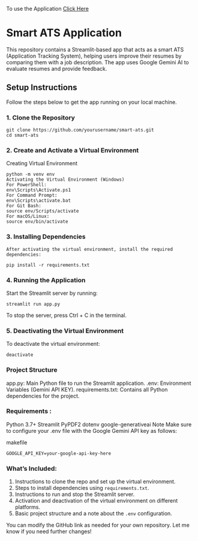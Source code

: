 To use the Application [Click Here](https://ats-resume-tracker-jj3t.onrender.com)

# Smart ATS Application

This repository contains a Streamlit-based app that acts as a smart ATS (Application Tracking System), helping users improve their resumes by comparing them with a job description. The app uses Google Gemini AI to evaluate resumes and provide feedback.

## Setup Instructions

Follow the steps below to get the app running on your local machine.

### 1. Clone the Repository

```
git clone https://github.com/yourusername/smart-ats.git
cd smart-ats
```
### 2. Create and Activate a Virtual Environment
Creating Virtual Environment
```
python -m venv env
Activating the Virtual Environment (Windows)
For PowerShell:
env\Scripts\Activate.ps1
For Command Prompt:
env\Scripts\activate.bat
For Git Bash:
source env/Scripts/activate
For macOS/Linux:
source env/bin/activate
```
### 3. Installing Dependencies
```
After activating the virtual environment, install the required dependencies:

pip install -r requirements.txt
```
### 4. Running the Application
Start the Streamlit server by running:

```
streamlit run app.py
```
To stop the server, press Ctrl + C in the terminal.

### 5. Deactivating the Virtual Environment
To deactivate the virtual environment:

```
deactivate
```

### Project Structure

app.py: Main Python file to run the Streamlit application.
.env:  Environment Variables (Gemini API KEY).
requirements.txt: Contains all Python dependencies for the project.

### Requirements : 
Python 3.7+
Streamlit
PyPDF2
dotenv
google-generativeai
Note
Make sure to configure your .env file with the Google Gemini API key as follows:

makefile
```
GOOGLE_API_KEY=your-google-api-key-here
```



### What’s Included:
1. Instructions to clone the repo and set up the virtual environment.
2. Steps to install dependencies using `requirements.txt`.
3. Instructions to run and stop the Streamlit server.
4. Activation and deactivation of the virtual environment on different platforms.
5. Basic project structure and a note about the `.env` configuration.

You can modify the GitHub link as needed for your own repository. Let me know if you need further changes!
